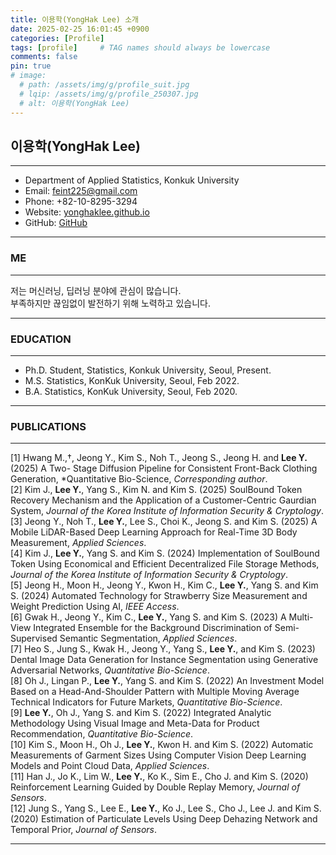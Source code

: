 ```yaml
---
title: 이용학(YongHak Lee) 소개
date: 2025-02-25 16:01:45 +0900
categories: [Profile]
tags: [profile]     # TAG names should always be lowercase
comments: false
pin: true
# image:
  # path: /assets/img/g/profile_suit.jpg
  # lqip: /assets/img/g/profile_250307.jpg
  # alt: 이용학(YongHak Lee)
---
```


## 이용학(YongHak Lee)
---

- Department of Applied Statistics, Konkuk University
- Email: feint225@gmail.com
- Phone: +82-10-8295-3294
- Website: [yonghaklee.github.io](https://yonghaklee.github.io)
- GitHub: [GitHub](https://github.com/YongHakLee)

---

### ME
---

저는 머신러닝, 딥러닝 분야에 관심이 많습니다.<br>
부족하지만 끊임없이 발전하기 위해 노력하고 있습니다.

---

### EDUCATION
---

- Ph.D. Student, Statistics, Konkuk University, Seoul, Present.
- M.S. Statistics, KonKuk University, Seoul, Feb 2022.
- B.A. Statistics, KonKuk University, Seoul, Feb 2020.

---

### PUBLICATIONS
---

[1] Hwang M.,†, Jeong Y., Kim S., Noh T., Jeong S., Jeong H. and **Lee Y.** (2025) A Two-
Stage Diffusion Pipeline for Consistent Front-Back Clothing Generation,
*Quantitative Bio-Science, *Corresponding author*. <br>
[2] Kim J., **Lee Y.**, Yang S., Kim N. and Kim S.
(2025) SoulBound Token Recovery Mechanism and the Application of a Customer-Centric Gaurdian System,
*Journal of the Korea Institute of Information Security & Cryptology*. <br>
[3] Jeong Y., Noh T., **Lee Y.**, Lee S., Choi K., Jeong S. and Kim S.
(2025) A Mobile LiDAR-Based Deep Learning Approach for Real-Time 3D Body Measurement,
*Applied Sciences*. <br>
[4] Kim J., **Lee Y.**, Yang S. and Kim S.
(2024) Implementation of SoulBound Token Using Economical and Efficient Decentralized File Storage Methods,
*Journal of the Korea Institute of Information Security & Cryptology*. <br>
[5] Jeong H., Moon H., Jeong Y., Kwon H., Kim C., **Lee Y.**, Yang S. and Kim S.
(2024) Automated Technology for Strawberry Size Measurement and Weight Prediction Using AI,
*IEEE Access*. <br>
[6] Gwak H., Jeong Y., Kim C., **Lee Y.**, Yang S. and Kim S.
(2023) A Multi-View Integrated Ensemble for the Background Discrimination of Semi-Supervised Semantic Segmentation,
*Applied Sciences*. <br>
[7] Heo S., Jung S., Kwak H., Jeong Y., Yang S., **Lee Y.**, and Kim S.
(2023) Dental Image Data Generation for Instance Segmentation using Generative Adversarial Networks,
*Quantitative Bio-Science*. <br>
[8] Oh J., Lingan P., **Lee Y.**, Yang S. and Kim S.
(2022) An Investment Model Based on a Head-And-Shoulder Pattern with Multiple Moving Average Technical Indicators for Future Markets,
*Quantitative Bio-Science*. <br>
[9] **Lee Y.**, Oh J., Yang S. and Kim S. 
(2022) Integrated Analytic Methodology Using Visual Image and Meta-Data for Product Recommendation, 
*Quantitative Bio-Science*. <br>
[10] Kim S., Moon H., Oh J., **Lee Y.**, Kwon H. and Kim S.
(2022) Automatic Measurements of Garment Sizes Using Computer Vision Deep Learning Models and Point Cloud Data, 
*Applied Sciences*. <br>
[11] Han J., Jo K., Lim W., **Lee Y.**, Ko K., Sim E., Cho J. and Kim S.
(2020) Reinforcement Learning Guided by Double Replay Memory,
*Journal of Sensors*. <br>
[12] Jung S., Yang S., Lee E., **Lee Y.**, Ko J., Lee S., Cho J., Lee J. and Kim S.
(2020) Estimation of Particulate Levels Using Deep Dehazing Network and Temporal Prior, 
*Journal of Sensors*. <br>

---
